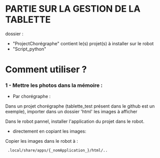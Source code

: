 # PARTIE SUR LA GESTION DE LA TABLETTE
dossier :
  - "ProjectChorégraphe" contient le(s) projet(s) à installer sur le robot 
  - "Script_python"  
    

  
# Comment utiliser ?

### 1 - Mettre les photos dans la mémoire :

- Par chorégraphe :

Dans un projet chorégraphe (tablette_test présent dans le github est un exemple), importer dans un dossier 'html' les images à afficher

Dans le robot pannel, installer l'application du projet dans le robot.  
          
          
- directement en copiant les images:

Copier les images dans le robot à :

     .local/share/apps/{_nomApplication_}/html/..
  

